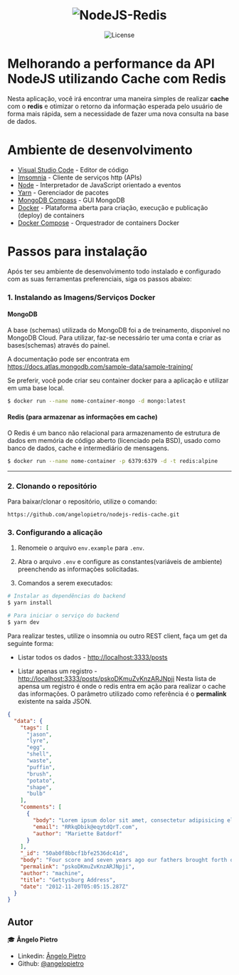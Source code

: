 <h1 align="center">
  <img alt="NodeJS-Redis" title="NodeJS-Redis" src="https://user-images.githubusercontent.com/5533726/72685392-6aecde80-3ac8-11ea-8e7d-a384b67a460a.png" />
</h1>

<p align="center">
  <img alt="License" src="https://img.shields.io/badge/license-MIT-%2304D361">
</p>

# **Melhorando a performance da API NodeJS utilizando Cache com Redis**

Nesta aplicação, você irá encontrar uma maneira simples de realizar **cache** com o **redis** e otimizar o retorno da informação esperada pelo usuário de forma mais rápida, sem a necessidade de fazer uma nova consulta na base de dados.

# Ambiente de desenvolvimento

* [Visual Studio Code](https://code.visualstudio.com/) - Editor de código
* [Imsomnia](https://insomnia.rest/) - Cliente de serviços http (APIs)
* [Node](https://nodejs.org/) - Interpretador de JavaScript orientado a eventos
* [Yarn](https://yarnpkg.com) - Gerenciador de pacotes
* [MongoDB Compass](https://www.mongodb.com/download-center/compass) - GUI MongoDB
* [Docker](https://www.docker.com/) - Plataforma aberta para criação, execução e publicação (deploy) de containers
* [Docker Compose](https://docs.docker.com/compose/) - Orquestrador de containers Docker

# Passos para instalação

Após ter seu ambiente de desenvolvimento todo instalado e configurado com as suas ferramentas preferenciais, siga os passos abaixo:

### 1. Instalando as Imagens/Serviços Docker

#### MongoDB

A base (schemas) utilizada do MongoDB foi a de treinamento, disponível no MongoDB Cloud.
Para utilizar, faz-se necessário ter uma conta e criar as bases(schemas) através do painel.

A documentação pode ser encontrata em https://docs.atlas.mongodb.com/sample-data/sample-training/

Se preferir, você pode criar seu container docker para a aplicação e utilizar em uma base local.

```bash
$ docker run --name nome-container-mongo -d mongo:latest
```

#### Redis (para armazenar as informações em cache)

O Redis é um banco não relacional para armazenamento de estrutura de dados em memória de código aberto (licenciado pela BSD), usado como banco de dados, cache e intermediário de mensagens.

```bash
$ docker run --name nome-container -p 6379:6379 -d -t redis:alpine
```
---

### 2. Clonando o repositório

Para baixar/clonar o repositório, utilize o comando:

```git
https://github.com/angelopietro/nodejs-redis-cache.git
```

### 3. Configurando a alicação

1. Renomeie o arquivo `env.example` para `.env`.

2. Abra o arquivo `.env` e configure as constantes(variáveis de ambiente) preenchendo as informações solicitadas.

3. Comandos a serem executados:

```bash
# Instalar as dependências do backend
$ yarn install

# Para iniciar o serviço do backend
$ yarn dev
```
Para realizar testes, utilize o insomnia ou outro REST client, faça um get da seguinte forma:

- Listar todos os dados - [http://localhost:3333/posts](http://localhost:3333/posts)

- Listar apenas um registro - [http://localhost:3333/posts/pskoDKmuZvKnzARJNpji](http://localhost:3333/posts/pskoDKmuZvKnzARJNpji)
Nesta lista de apensa um registro é onde o redis entra em ação para realizar o cache das informações. O parâmetro utilizado como referência é o **permalink** existente na saída JSON.


```json
{
  "data": {
    "tags": [
      "jason",
      "lyre",
      "egg",
      "shell",
      "waste",
      "puffin",
      "brush",
      "potato",
      "shape",
      "bulb"
    ],
    "comments": [
      {
        "body": "Lorem ipsum dolor sit amet, consectetur adipisicing elit, sed do eiusmod tempor incididunt ut labore et dolore magna aliqua. Ut enim ad minim veniam, quis nostrud exercitation ullamco laboris nisi ut aliquip ex ea commodo consequat. Duis aute irure dolor in reprehenderit in voluptate velit esse cillum dolore eu fugiat nulla pariatur. Excepteur sint occaecat cupidatat non proident, sunt in culpa qui officia deserunt mollit anim id est laborum",
        "email": "RRkqDbik@eqytdQrT.com",
        "author": "Mariette Batdorf"
      }
    ],
    "_id": "50ab0f8bbcf1bfe2536dc41d",
    "body": "Four score and seven years ago our fathers brought forth on this continent a new nation, conceived in liberty, and dedicated to the proposition that all men are created equal.<p>Now we are engaged in a great civil war, testing whether that nation, or any nation, so conceived and so dedicated, can long endure. We are met on a great battle-field of that war. We have come to dedicate a portion of that field, as a final resting place for those who here gave their lives that that nation might live. It is altogether fitting and proper that we should do this.<p>But, in a larger sense, we can not dedicate, we can not consecrate, we can not hallow this ground. The brave men, living and dead, who struggled here, have consecrated it, far above our poor power to add or detract. The world will little note, nor long remember what we say here, but it can never forget what they did here. It is for us the living, rather, to be dedicated here to the unfinished work which they who fought here have thus far so nobly advanced. It is rather for us to be here dedicated to the great task remaining before us that from these honored dead we take increased devotion to that cause for which they gave the last full measure of devotion—that we here highly resolve that these dead shall not have died in vain—that this nation, under God, shall have a new birth of freedom and that government of the people, by the people, for the people, shall not perish from the earth.\"\n\n",
    "permalink": "pskoDKmuZvKnzARJNpji",
    "author": "machine",
    "title": "Gettysburg Address",
    "date": "2012-11-20T05:05:15.287Z"
  }
}
```


## Autor

:mortar_board: **Ângelo Pietro**

- Linkedin: [Ângelo Pietro](https://www.linkedin.com/in/angelopietro/)
- Github: [@angelopietro](https://github.com/angelopietro)
